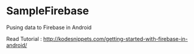 # SampleFirebase
Pusing data to Firebase in Android

Read Tutorial : http://kodesnippets.com/getting-started-with-firebase-in-android/

